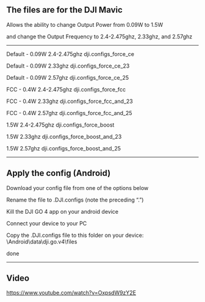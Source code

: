 ## The files are for the DJI Mavic

Allows the ability to change Output Power from 0.09W to 1.5W

and change the Output Frequency to 2.4-2.475ghz, 2.33ghz, and 2.57ghz

---

Default - 0.09W	2.4-2.475ghz	dji.configs_force_ce

Default - 0.09W	2.33ghz	dji.configs_force_ce_23

Default - 0.09W	2.57ghz	dji.configs_force_ce_25

FCC - 0.4W	2.4-2.475ghz	dji.configs_force_fcc

FCC - 0.4W	2.33ghz	dji.configs_force_fcc_and_23

FCC - 0.4W	2.57ghz	dji.configs_force_fcc_and_25

1.5W	2.4-2.475ghz	dji.configs_force_boost

1.5W	2.33ghz	dji.configs_force_boost_and_23

1.5W	2.57ghz	dji.configs_force_boost_and_25

---
## Apply the config (Android)

Download your config file from one of the options below

Rename the file to .DJI.configs (note the preceding “.”)

Kill the DJI GO 4 app on your android device

Connect your device to your PC

Copy the .DJI.configs file to this folder on your device: \Android\data\dji.go.v4\files

done

---

## Video

https://www.youtube.com/watch?v=OxpsdW9zY2E